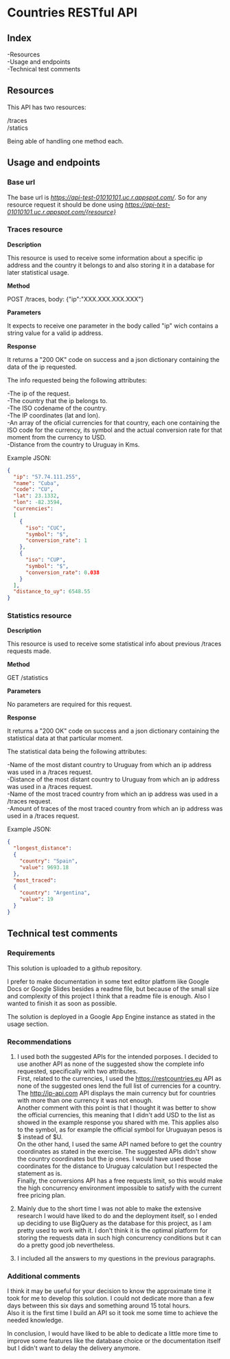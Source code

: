 # Countries RESTful API

## Index

-Resources  
-Usage and endpoints  
-Technical test comments

## Resources 

This API has two resources:

/traces  
/statics

Being able of handling one method each.

## Usage and endpoints

### Base url

The base url is *https://api-test-01010101.uc.r.appspot.com/*.
So for any resource request it should be done using *https://api-test-01010101.uc.r.appspot.com/{resource}*

### Traces resource

**Description**

This resource is used to receive some information about a specific ip address and the country it belongs to and also storing it in a database for later statistical usage.

**Method**

POST /traces, body: {"ip":"XXX.XXX.XXX.XXX"}

**Parameters**

It expects to receive one parameter in the body called "ip" wich contains a string value for a valid ip address.

**Response**

It returns a "200 OK" code on success and a json dictionary containing the data of the ip requested.

The info requested being the following attributes:

-The ip of the request.  
-The country that the ip belongs to.  
-The ISO codename of the country.  
-The IP coordinates (lat and lon).  
-An array of the oficial currencies for that country, each one containing the ISO code for the currency, its symbol and the actual conversion rate for that moment from the currency to USD.  
-Distance from the country to Uruguay in Kms.

Example JSON:

```json
{
  "ip": "57.74.111.255",
  "name": "Cuba", 
  "code": "CU", 
  "lat": 23.1332, 
  "lon": -82.3594, 
  "currencies": 
  [
    {
      "iso": "CUC", 
      "symbol": "$", 
      "conversion_rate": 1
    }, 
    {
      "iso": "CUP", 
      "symbol": "$", 
      "conversion_rate": 0.038
    }
  ], 
  "distance_to_uy": 6548.55
}
```

### Statistics resource

**Description**

This resource is used to receive some statistical info about previous /traces requests made.

**Method**

GET /statistics

**Parameters**

No parameters are required for this request.

**Response**

It returns a "200 OK" code on success and a json dictionary containing the statistical data at that particular moment.

The statistical data being the following attributes:

-Name of the most distant country to Uruguay from which an ip address was used in a /traces request.  
-Distance of the most distant country to Uruguay from which an ip address was used in a /traces request.  
-Name of the most traced country from which an ip address was used in a /traces request.  
-Amount of traces of the most traced country from which an ip address was used in a /traces request.

Example JSON:

```json
{
  "longest_distance": 
  {
    "country": "Spain", 
    "value": 9693.18
  }, 
  "most_traced": 
  {
    "country": "Argentina", 
    "value": 19
  }
}
```

## Technical test comments

### Requirements

This solution is uploaded to a github repository.

I prefer to make documentation in some text editor platform like Google Docs or Google Slides besides a readme file, but because of the small size and complexity of this project I think that a readme file is enough. Also I wanted to finish it as soon as possible.

The solution is deployed in a Google App Engine instance as stated in the usage section.

### Recommendations

1. I used both the suggested APIs for the intended porposes. I decided to use another API as none of the suggested show the complete info requested, specifically with two attributes.  
First, related to the currencies, I used the https://restcountries.eu API as none of the suggested ones lend the full list of currencies for a country. The http://ip-api.com API displays the main currency but for countries with more than one currency it was not enough.  
Another comment with this point is that I thought it was better to show the official currencies, this meaning that I didn't add USD to the list as showed in the example response you shared with me. This applies also to the symbol, as for example the official symbol for Uruguayan pesos is $ instead of $U.  
On the other hand, I used the same API named before to get the country coordinates as stated in the exercise. The suggested APIs didn't show the country coordinates but the ip ones. I would have used those coordinates for the distance to Uruguay calculation but I respected the statement as is.  
Finally, the conversions API has a free requests limit, so this would make the high concurrency environment impossible to satisfy with the current free pricing plan.

2. Mainly due to the short time I was not able to make the extensive research I would have liked to do and the deployment itself, so I ended up deciding to use BigQuery as the database for this project, as I am pretty used to work with it. I don't think it is the optimal platform for storing the requests data in such high concurrency conditions but it can do a pretty good job nevertheless.

3. I included all the answers to my questions in the previous paragraphs.

### Additional comments

I think it may be useful for your decision to know the approximate time it took for me to develop this solution. I could not dedicate more than a few days between this six days and something around 15 total hours.  
Also it is the first time I build an API so it took me some time to achieve the needed knowledge.

In conclusion, I would have liked to be able to dedicate a little more time to improve some features like the database choice or the documentation itself but I didn't want to delay the delivery anymore.
